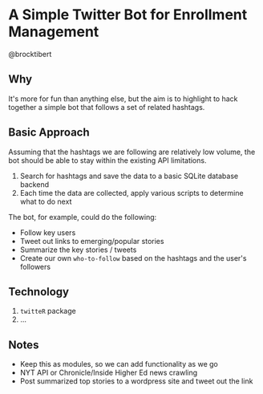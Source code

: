# A Simple Twitter Bot for Enrollment Management
@brocktibert 


## Why
It's more for fun than anything else, but the aim is to highlight to hack together a simple bot that follows a set of related hashtags. 


## Basic Approach
Assuming that the hashtags we are following are relatively low volume, the bot should be able to stay within the existing API limitations.   

1.  Search for hashtags and save the data to a basic SQLite database backend  
2.  Each time the data are collected, apply various scripts to determine what to do next

The bot, for example, could do the following: 

-  Follow key users  
-  Tweet out links to emerging/popular stories  
-  Summarize the key stories / tweets  
-  Create our own `who-to-follow` based on the hashtags and the user's followers  

## Technology

1.  `twitteR` package  
2.  ...


## Notes  

-  Keep this as modules, so we can add functionality as we go  
-  NYT API or Chronicle/Inside Higher Ed news crawling  
-  Post summarized top stories to a wordpress site and tweet out the link  


